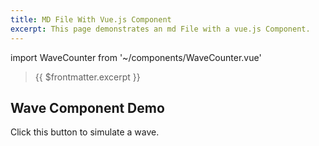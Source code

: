 ```yaml
---
title: MD File With Vue.js Component
excerpt: This page demonstrates an md File with a vue.js Component.
---
```

import WaveCounter from '~/components/WaveCounter.vue'

> {{ $frontmatter.excerpt }}

## Wave Component Demo

Click this button to simulate a wave.

<WaveCounter />
